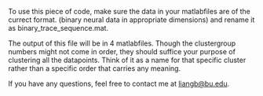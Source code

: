 To use this piece of code, make sure the data in your matlabfiles are of the currect format. (binary neural data in appropriate dimensions)
and rename it as binary_trace_sequence.mat.

The output of this file will be in 4 matlabfiles. Though the clustergroup numbers might not come in order, they should suffice your purpose of clustering all the datapoints. Think of it as a name for that specific cluster rather than a specific order that carries any meaning.

If you have any questions, feel free to contact me at liangb@bu.edu.
